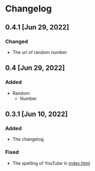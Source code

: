 # Changelog
## 0.4.1 [Jun 29, 2022]
### Changed
- The url of random number
## 0.4  [Jun 29, 2022]
### Added
- Random
  - Number
## 0.3.1 [Jun 10, 2022]
### Added
- The changelog
### Fixed
- The spelling of YouTube in [index.html](https://princej69.github.io/)